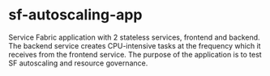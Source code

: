 # sf-autoscaling-app
Service Fabric application with 2 stateless services, frontend and backend. The backend service creates CPU-intensive tasks at the frequency which it receives from the frontend service. The purpose of the application is to test SF autoscaling and resource governance.

